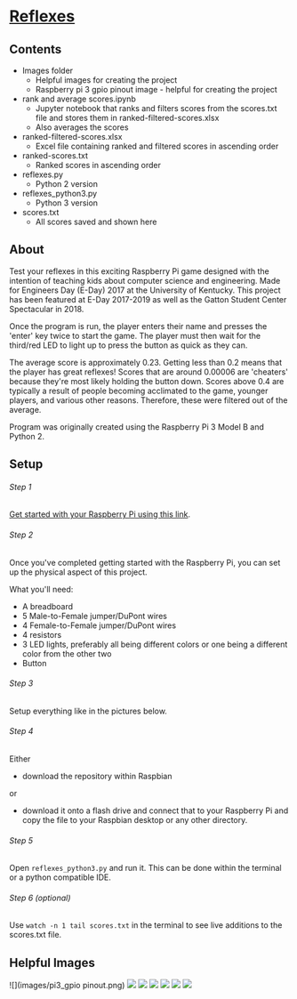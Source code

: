# [Reflexes](https://github.com/jordangeorge/Reflexes)

## Contents
- Images folder
  - Helpful images for creating the project
  - Raspberry pi 3 gpio pinout image - helpful for creating the project
- rank and average scores.ipynb
  - Jupyter notebook that ranks and filters scores from the scores.txt file and stores them in ranked-filtered-scores.xlsx
  - Also averages the scores
- ranked-filtered-scores.xlsx
  - Excel file containing ranked and filtered scores in ascending order
- ranked-scores.txt
  - Ranked scores in ascending order
- reflexes.py
  - Python 2 version
- reflexes_python3.py
  - Python 3 version
- scores.txt
  - All scores saved and shown here

## About

Test your reflexes in this exciting Raspberry Pi game designed with the intention of teaching kids about computer science and engineering. Made for Engineers Day (E-Day) 2017 at the University of Kentucky. This project has been featured at E-Day 2017-2019 as well as the Gatton Student Center Spectacular in 2018.

Once the program is run, the player enters their name and presses the 'enter' key twice to start the game. The player must then wait for the third/red LED to light up to press the button as quick as they can.

The average score is approximately 0.23. Getting less than 0.2 means that the player has great reflexes! Scores that are around 0.00006 are 'cheaters' because they're most likely holding the button down. Scores above 0.4 are typically a result of people becoming acclimated to the game, younger players, and various other reasons. Therefore, these were filtered out of the average.

Program was originally created using the Raspberry Pi 3 Model B and Python 2.

## Setup

###### Step 1
[Get started with your Raspberry Pi using this link](https://www.imore.com/how-get-started-using-raspberry-pi).

###### Step 2
Once you've completed getting started with the Raspberry Pi, you can set up the physical aspect of this project.

What you'll need:
- A breadboard
- 5 Male-to-Female jumper/DuPont wires
- 4 Female-to-Female jumper/DuPont wires
- 4 resistors
- 3 LED lights, preferably all being different colors or one being a different color from the other two
- Button

###### Step 3
Setup everything like in the pictures below.

###### Step 4
Either
* download the repository within Raspbian

or
* download it onto a flash drive and connect that to your Raspberry Pi and copy the file to your Raspbian desktop or any other directory.

###### Step 5
Open `reflexes_python3.py` and run it. This can be done within the terminal or a python compatible IDE.

###### Step 6 (optional)
Use ```watch -n 1 tail scores.txt``` in the terminal to see live additions to the scores.txt file.

## Helpful Images
![](images/pi3_gpio pinout.png)
![](images/IMG_1978.jpg)
![](images/IMG_1979.jpg)
![](images/IMG_1980.jpg)
![](images/IMG_1981.jpg)
![](images/IMG_1982.jpg)
![](images/IMG_1983.jpg)
